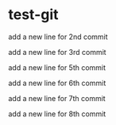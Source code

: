 # test-git

add a new line for 2nd commit

add a new line for 3rd commit

add a new line for 5th commit

add a new line for 6th commit

add a new line for 7th commit

add a new line for 8th commit
